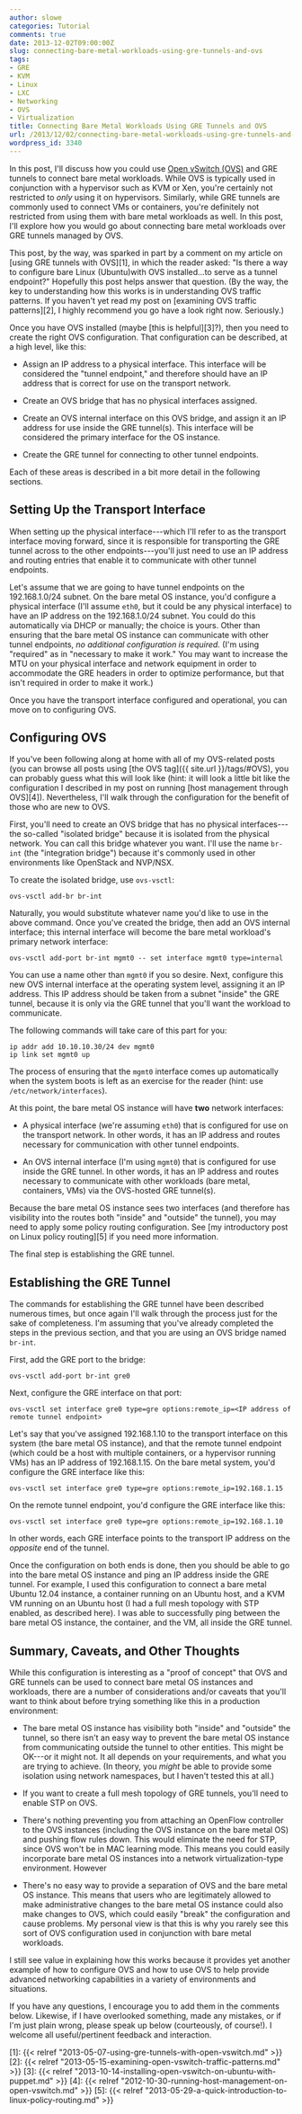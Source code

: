 ```yaml
---
author: slowe
categories: Tutorial
comments: true
date: 2013-12-02T09:00:00Z
slug: connecting-bare-metal-workloads-using-gre-tunnels-and-ovs
tags:
- GRE
- KVM
- Linux
- LXC
- Networking
- OVS
- Virtualization
title: Connecting Bare Metal Workloads Using GRE Tunnels and OVS
url: /2013/12/02/connecting-bare-metal-workloads-using-gre-tunnels-and-ovs/
wordpress_id: 3340
---
```


In this post, I'll discuss how you could use [Open vSwitch (OVS)](http://openvswitch.org/) and GRE tunnels to connect bare metal workloads. While OVS is typically used in conjunction with a hypervisor such as KVM or Xen, you're certainly not restricted to _only_ using it on hypervisors. Similarly, while GRE tunnels are commonly used to connect VMs or containers, you're definitely not restricted from using them with bare metal workloads as well. In this post, I'll explore how you would go about connecting bare metal workloads over GRE tunnels managed by OVS.

This post, by the way, was sparked in part by a comment on my article on [using GRE tunnels with OVS][1], in which the reader asked: "Is there a way to configure bare Linux (Ubuntu)with OVS installed...to serve as a tunnel endpoint?" Hopefully this post helps answer that question. (By the way, the key to understanding how this works is in understanding OVS traffic patterns. If you haven't yet read my post on [examining OVS traffic patterns][2], I highly recommend you go have a look right now. Seriously.)

Once you have OVS installed (maybe [this is helpful][3]?), then you need to create the right OVS configuration. That configuration can be described, at a high level, like this:

* Assign an IP address to a physical interface. This interface will be considered the "tunnel endpoint," and therefore should have an IP address that is correct for use on the transport network.

* Create an OVS bridge that has no physical interfaces assigned.

* Create an OVS internal interface on this OVS bridge, and assign it an IP address for use inside the GRE tunnel(s). This interface will be considered the primary interface for the OS instance.

* Create the GRE tunnel for connecting to other tunnel endpoints.

Each of these areas is described in a bit more detail in the following sections.

## Setting Up the Transport Interface

When setting up the physical interface---which I'll refer to as the transport interface moving forward, since it is responsible for transporting the GRE tunnel across to the other endpoints---you'll just need to use an IP address and routing entries that enable it to communicate with other tunnel endpoints.

Let's assume that we are going to have tunnel endpoints on the 192.168.1.0/24 subnet. On the bare metal OS instance, you'd configure a physical interface (I'll assume `eth0`, but it could be any physical interface) to have an IP address on the 192.168.1.0/24 subnet. You could do this automatically via DHCP or manually; the choice is yours. Other than ensuring that the bare metal OS instance can communicate with other tunnel endpoints, _no additional configuration is required._ (I'm using "required" as in "necessary to make it work." You may want to increase the MTU on your physical interface and network equipment in order to accommodate the GRE headers in order to optimize performance, but that isn't required in order to make it work.)

Once you have the transport interface configured and operational, you can move on to configuring OVS.

## Configuring OVS

If you've been following along at home with all of my OVS-related posts (you can browse all posts using [the OVS tag]({{ site.url }}/tags/#OVS), you can probably guess what this will look like (hint: it will look a little bit like the configuration I described in my post on running [host management through OVS][4]). Nevertheless, I'll walk through the configuration for the benefit of those who are new to OVS.

First, you'll need to create an OVS bridge that has no physical interfaces---the so-called "isolated bridge" because it is isolated from the physical network. You can call this bridge whatever you want. I'll use the name `br-int` (the "integration bridge") because it's commonly used in other environments like OpenStack and NVP/NSX.

To create the isolated bridge, use `ovs-vsctl`:

    ovs-vsctl add-br br-int

Naturally, you would substitute whatever name you'd like to use in the above command. Once you've created the bridge, then add an OVS internal interface; this internal interface will become the bare metal workload's primary network interface:

    ovs-vsctl add-port br-int mgmt0 -- set interface mgmt0 type=internal

You can use a name other than `mgmt0` if you so desire. Next, configure this new OVS internal interface at the operating system level, assigning it an IP address. This IP address should be taken from a subnet "inside" the GRE tunnel, because it is only via the GRE tunnel that you'll want the workload to communicate.

The following commands will take care of this part for you:

    ip addr add 10.10.10.30/24 dev mgmt0
    ip link set mgmt0 up

The process of ensuring that the `mgmt0` interface comes up automatically when the system boots is left as an exercise for the reader (hint: use `/etc/network/interfaces`).

At this point, the bare metal OS instance will have **two** network interfaces:

* A physical interface (we're assuming `eth0`) that is configured for use on the transport network. In other words, it has an IP address and routes necessary for communication with other tunnel endpoints.

* An OVS internal interface (I'm using `mgmt0`) that is configured for use inside the GRE tunnel. In other words, it has an IP address and routes necessary to communicate with other workloads (bare metal, containers, VMs) via the OVS-hosted GRE tunnel(s).

Because the bare metal OS instance sees two interfaces (and therefore has visibility into the routes both "inside" and "outside" the tunnel), you may need to apply some policy routing configuration. See [my introductory post on Linux policy routing][5] if you need more information.

The final step is establishing the GRE tunnel.

## Establishing the GRE Tunnel

The commands for establishing the GRE tunnel have been described numerous times, but once again I'll walk through the process just for the sake of completeness. I'm assuming that you've already completed the steps in the previous section, and that you are using an OVS bridge named `br-int`.

First, add the GRE port to the bridge:

    ovs-vsctl add-port br-int gre0

Next, configure the GRE interface on that port:

    ovs-vsctl set interface gre0 type=gre options:remote_ip=<IP address of remote tunnel endpoint>

Let's say that you've assigned 192.168.1.10 to the transport interface on this system (the bare metal OS instance), and that the remote tunnel endpoint (which could be a host with multiple containers, or a hypervisor running VMs) has an IP address of 192.168.1.15. On the bare metal system, you'd configure the GRE interface like this:

    ovs-vsctl set interface gre0 type=gre options:remote_ip=192.168.1.15

On the remote tunnel endpoint, you'd configure the GRE interface like this:

    ovs-vsctl set interface gre0 type=gre options:remote_ip=192.168.1.10

In other words, each GRE interface points to the transport IP address on the _opposite_ end of the tunnel.

Once the configuration on both ends is done, then you should be able to go into the bare metal OS instance and ping an IP address inside the GRE tunnel. For example, I used this configuration to connect a bare metal Ubuntu 12.04 instance, a container running on an Ubuntu host, and a KVM VM running on an Ubuntu host (I had a full mesh topology with STP enabled, as described here). I was able to successfully ping between the bare metal OS instance, the container, and the VM, all inside the GRE tunnel.

## Summary, Caveats, and Other Thoughts

While this configuration is interesting as a "proof of concept" that OVS and GRE tunnels can be used to connect bare metal OS instances and workloads, there are a number of considerations and/or caveats that you'll want to think about before trying something like this in a production environment:

* The bare metal OS instance has visibility both "inside" and "outside" the tunnel, so there isn't an easy way to prevent the bare metal OS instance from communicating outside the tunnel to other entities. This might be OK---or it might not. It all depends on your requirements, and what you are trying to achieve. (In theory, you _might_ be able to provide some isolation using network namespaces, but I haven't tested this at all.)

* If you want to create a full mesh topology of GRE tunnels, you'll need to enable STP on OVS.

* There's nothing preventing you from attaching an OpenFlow controller to the OVS instances (including the OVS instance on the bare metal OS) and pushing flow rules down. This would eliminate the need for STP, since OVS won't be in MAC learning mode. This means you could easily incorporate bare metal OS instances into a network virtualization-type environment. However

* There's no easy way to provide a separation of OVS and the bare metal OS instance. This means that users who are legitimately allowed to make administrative changes to the bare metal OS instance could also make changes to OVS, which could easily "break" the configuration and cause problems. My personal view is that this is why you rarely see this sort of OVS configuration used in conjunction with bare metal workloads.

I still see value in explaining how this works because it provides yet another example of how to configure OVS and how to use OVS to help provide advanced networking capabilities in a variety of environments and situations.

If you have any questions, I encourage you to add them in the comments below. Likewise, if I have overlooked something, made any mistakes, or if I'm just plain wrong, please speak up below (courteously, of course!). I welcome all useful/pertinent feedback and interaction.

[1]: {{< relref "2013-05-07-using-gre-tunnels-with-open-vswitch.md" >}}
[2]: {{< relref "2013-05-15-examining-open-vswitch-traffic-patterns.md" >}}
[3]: {{< relref "2013-10-14-installing-open-vswitch-on-ubuntu-with-puppet.md" >}}
[4]: {{< relref "2012-10-30-running-host-management-on-open-vswitch.md" >}}
[5]: {{< relref "2013-05-29-a-quick-introduction-to-linux-policy-routing.md" >}}
